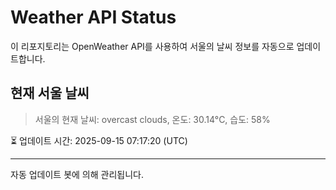 
# Weather API Status

이 리포지토리는 OpenWeather API를 사용하여 서울의 날씨 정보를 자동으로 업데이트합니다.

## 현재 서울 날씨
> 서울의 현재 날씨: overcast clouds, 온도: 30.14°C, 습도: 58%

⏳ 업데이트 시간: 2025-09-15 07:17:20 (UTC)

---
자동 업데이트 봇에 의해 관리됩니다.
